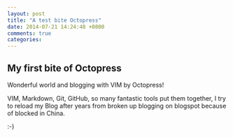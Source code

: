 ```yaml
---
layout: post
title: "A test bite Octopress"
date: 2014-07-21 14:24:48 +0800
comments: true
categories: 
---
```


## My first bite of Octopress 

Wonderful world and blogging with VIM by Octopress!

VIM, Markdown, Git, GitHub, so many fantastic tools
put them together, I try to reload my Blog after years from
broken up blogging on blogspot because of blocked in China.

:-)


